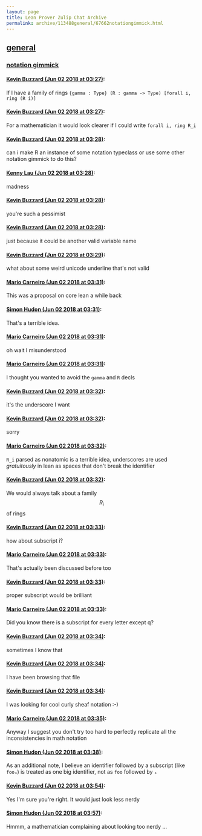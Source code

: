 ```yaml
---
layout: page
title: Lean Prover Zulip Chat Archive 
permalink: archive/113488general/67662notationgimmick.html
---
```


## [general](index.html)
### [notation gimmick](67662notationgimmick.html)

#### [Kevin Buzzard (Jun 02 2018 at 03:27)](https://leanprover.zulipchat.com/#narrow/stream/113488-general/topic/notation%20gimmick/near/127447537):
If I have a family of rings `{gamma : Type} (R : gamma -> Type) [forall i, ring (R i)]`

#### [Kevin Buzzard (Jun 02 2018 at 03:27)](https://leanprover.zulipchat.com/#narrow/stream/113488-general/topic/notation%20gimmick/near/127447541):
For a mathematician it would look clearer if I could write `forall i, ring R_i`

#### [Kevin Buzzard (Jun 02 2018 at 03:28)](https://leanprover.zulipchat.com/#narrow/stream/113488-general/topic/notation%20gimmick/near/127447585):
can i make R an instance of some notation typeclass or use some other notation gimmick to do this?

#### [Kenny Lau (Jun 02 2018 at 03:28)](https://leanprover.zulipchat.com/#narrow/stream/113488-general/topic/notation%20gimmick/near/127447591):
madness

#### [Kevin Buzzard (Jun 02 2018 at 03:28)](https://leanprover.zulipchat.com/#narrow/stream/113488-general/topic/notation%20gimmick/near/127447595):
you're such a pessimist

#### [Kevin Buzzard (Jun 02 2018 at 03:28)](https://leanprover.zulipchat.com/#narrow/stream/113488-general/topic/notation%20gimmick/near/127447597):
just because it could be another valid variable name

#### [Kevin Buzzard (Jun 02 2018 at 03:29)](https://leanprover.zulipchat.com/#narrow/stream/113488-general/topic/notation%20gimmick/near/127447606):
what about some weird unicode underline that's not valid

#### [Mario Carneiro (Jun 02 2018 at 03:31)](https://leanprover.zulipchat.com/#narrow/stream/113488-general/topic/notation%20gimmick/near/127447664):
This was a proposal on core lean a while back

#### [Simon Hudon (Jun 02 2018 at 03:31)](https://leanprover.zulipchat.com/#narrow/stream/113488-general/topic/notation%20gimmick/near/127447665):
That's a terrible idea.

#### [Mario Carneiro (Jun 02 2018 at 03:31)](https://leanprover.zulipchat.com/#narrow/stream/113488-general/topic/notation%20gimmick/near/127447666):
oh wait I misunderstood

#### [Mario Carneiro (Jun 02 2018 at 03:31)](https://leanprover.zulipchat.com/#narrow/stream/113488-general/topic/notation%20gimmick/near/127447670):
I thought you wanted to avoid the `gamma` and `R` decls

#### [Kevin Buzzard (Jun 02 2018 at 03:32)](https://leanprover.zulipchat.com/#narrow/stream/113488-general/topic/notation%20gimmick/near/127447712):
it's the underscore I want

#### [Kevin Buzzard (Jun 02 2018 at 03:32)](https://leanprover.zulipchat.com/#narrow/stream/113488-general/topic/notation%20gimmick/near/127447715):
sorry

#### [Mario Carneiro (Jun 02 2018 at 03:32)](https://leanprover.zulipchat.com/#narrow/stream/113488-general/topic/notation%20gimmick/near/127447716):
`R_i` parsed as nonatomic is a terrible idea, underscores are used *gratuitously* in lean as spaces that don't break the identifier

#### [Kevin Buzzard (Jun 02 2018 at 03:32)](https://leanprover.zulipchat.com/#narrow/stream/113488-general/topic/notation%20gimmick/near/127447718):
We would always talk about a family $$R_i$$ of rings

#### [Kevin Buzzard (Jun 02 2018 at 03:33)](https://leanprover.zulipchat.com/#narrow/stream/113488-general/topic/notation%20gimmick/near/127447722):
how about subscript i?

#### [Mario Carneiro (Jun 02 2018 at 03:33)](https://leanprover.zulipchat.com/#narrow/stream/113488-general/topic/notation%20gimmick/near/127447728):
That's actually been discussed before too

#### [Kevin Buzzard (Jun 02 2018 at 03:33)](https://leanprover.zulipchat.com/#narrow/stream/113488-general/topic/notation%20gimmick/near/127447730):
proper subscript would be brilliant

#### [Mario Carneiro (Jun 02 2018 at 03:33)](https://leanprover.zulipchat.com/#narrow/stream/113488-general/topic/notation%20gimmick/near/127447731):
Did you know there is a subscript for every letter except q?

#### [Kevin Buzzard (Jun 02 2018 at 03:34)](https://leanprover.zulipchat.com/#narrow/stream/113488-general/topic/notation%20gimmick/near/127447734):
sometimes I know that

#### [Kevin Buzzard (Jun 02 2018 at 03:34)](https://leanprover.zulipchat.com/#narrow/stream/113488-general/topic/notation%20gimmick/near/127447776):
I have been browsing that file

#### [Kevin Buzzard (Jun 02 2018 at 03:34)](https://leanprover.zulipchat.com/#narrow/stream/113488-general/topic/notation%20gimmick/near/127447778):
I was looking for cool curly sheaf notation :-)

#### [Mario Carneiro (Jun 02 2018 at 03:35)](https://leanprover.zulipchat.com/#narrow/stream/113488-general/topic/notation%20gimmick/near/127447796):
Anyway I suggest you don't try too hard to perfectly replicate all the inconsistencies in math notation

#### [Simon Hudon (Jun 02 2018 at 03:38)](https://leanprover.zulipchat.com/#narrow/stream/113488-general/topic/notation%20gimmick/near/127447893):
As an additional note, I believe an identifier followed by a subscript (like `fooₐ`) is treated as one big identifier, not as `foo` followed by `ₐ`

#### [Kevin Buzzard (Jun 02 2018 at 03:54)](https://leanprover.zulipchat.com/#narrow/stream/113488-general/topic/notation%20gimmick/near/127448374):
Yes I'm sure you're right. It would just look less nerdy

#### [Simon Hudon (Jun 02 2018 at 03:57)](https://leanprover.zulipchat.com/#narrow/stream/113488-general/topic/notation%20gimmick/near/127448450):
Hmmm, a mathematician complaining about looking too nerdy ...


